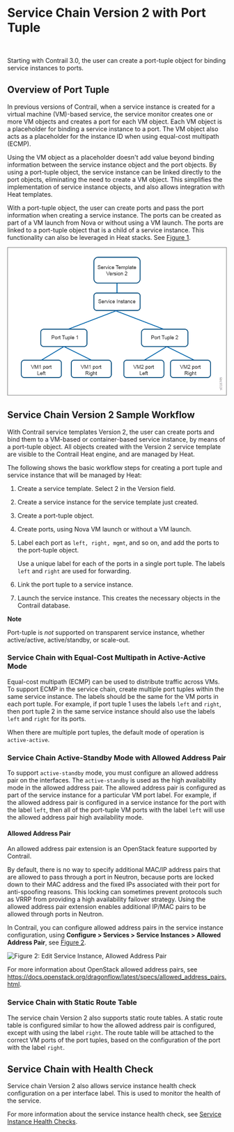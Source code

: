# Service Chain Version 2 with Port Tuple

 

<div id="intro">

<div class="mini-toc-intro">

Starting with Contrail 3.0, the user can create a port-tuple object for
binding service instances to ports.

</div>

</div>

## Overview of Port Tuple

In previous versions of Contrail, when a service instance is created for
a virtual machine (VM)-based service, the service monitor creates one or
more VM objects and creates a port for each VM object. Each VM object is
a placeholder for binding a service instance to a port. The VM object
also acts as a placeholder for the instance ID when using equal-cost
multipath (ECMP).

Using the VM object as a placeholder doesn't add value beyond binding
information between the service instance object and the port objects. By
using a port-tuple object, the service instance can be linked directly
to the port objects, eliminating the need to create a VM object. This
simplifies the implementation of service instance objects, and also
allows integration with Heat templates.

With a port-tuple object, the user can create ports and pass the port
information when creating a service instance. The ports can be created
as part of a VM launch from Nova or without using a VM launch. The ports
are linked to a port-tuple object that is a child of a service instance.
This functionality can also be leveraged in Heat stacks. See
[Figure 1](service-chain-port-tuple.html#tuple1).

![Figure 1: Port Tuple Overview](images/s018749.png)

## Service Chain Version 2 Sample Workflow

With Contrail service templates Version 2, the user can create ports and
bind them to a VM-based or container-based service instance, by means of
a port-tuple object. All objects created with the Version 2 service
template are visible to the Contrail Heat engine, and are managed by
Heat.

The following shows the basic workflow steps for creating a port tuple
and service instance that will be managed by Heat:

1.  <span id="jd0e39">Create a service template. Select 2 in the Version
    field.</span>

2.  <span id="jd0e42">Create a service instance for the service template
    just created.</span>

3.  <span id="jd0e45">Create a port-tuple object.</span>

4.  <span id="jd0e48">Create ports, using Nova VM launch or without a VM
    launch.</span>

5.  <span id="jd0e51">Label each port as `left, right, mgmt`, and so on,
    and add the ports to the port-tuple object.</span>

    Use a unique label for each of the ports in a single port tuple. The
    labels `left` and `right` are used for forwarding.

6.  <span id="jd0e65">Link the port tuple to a service instance.</span>

7.  <span id="jd0e68">Launch the service instance. This creates the
    necessary objects in the Contrail database.</span>

**Note**

Port-tuple is *not* supported on transparent service instance, whether
active/active, active/standby, or scale-out.

### Service Chain with Equal-Cost Multipath in Active-Active Mode

Equal-cost multipath (ECMP) can be used to distribute traffic across
VMs. To support ECMP in the service chain, create multiple port tuples
within the same service instance. The labels should be the same for the
VM ports in each port tuple. For example, if port tuple 1 uses the
labels `left` and `right`, then port tuple 2 in the same service
instance should also use the labels `left` and `right` for its ports.

When there are multiple port tuples, the default mode of operation is
`active-active`.

### Service Chain Active-Standby Mode with Allowed Address Pair

To support `active-standby` mode, you must configure an allowed address
pair on the interfaces. The `active-standby` is used as the high
availability mode in the allowed address pair. The allowed address pair
is configured as part of the service instance for a particular VM port
label. For example, if the allowed address pair is configured in a
service instance for the port with the label `left`, then all of the
port-tuple VM ports with the label `left` will use the allowed address
pair high availability mode.

#### Allowed Address Pair

An allowed address pair extension is an OpenStack feature supported by
Contrail.

By default, there is no way to specify additional MAC/IP address pairs
that are allowed to pass through a port in Neutron, because ports are
locked down to their MAC address and the fixed IPs associated with their
port for anti-spoofing reasons. This locking can sometimes prevent
protocols such as VRRP from providing a high availability failover
strategy. Using the allowed address pair extension enables additional
IP/MAC pairs to be allowed through ports in Neutron.

In Contrail, you can configure allowed address pairs in the service
instance configuration, using **Configure &gt; Services &gt; Service
Instances &gt; Allowed Address Pair**, see
[Figure 2](service-chain-port-tuple.html#aap).

![Figure 2: Edit Service Instance, Allowed Address
Pair](images/s019908.png)

For more information about OpenStack allowed address pairs, see
<https://docs.openstack.org/dragonflow/latest/specs/allowed_address_pairs.html>.

### Service Chain with Static Route Table

The service chain Version 2 also supports static route tables. A static
route table is configured similar to how the allowed address pair is
configured, except with using the label `right`. The route table will be
attached to the correct VM ports of the port tuples, based on the
configuration of the port with the label `right`.

## Service Chain with Health Check

Service chain Version 2 also allows service instance health check
configuration on a per interface label. This is used to monitor the
health of the service.

For more information about the service instance health check, see
[Service Instance Health
Checks](../topic-map/service-instance-health-check.html).

 
